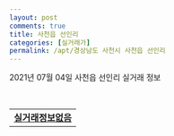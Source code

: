 ```yaml
---
layout: post
comments: true
title: 사천읍 선인리
categories: [실거래가]
permalink: /apt/경상남도 사천시 사천읍 선인리
---
```


2021년 07월 04일 사천읍 선인리 실거래 정보

<script type="text/javascript">
  google.charts.load('current', {'packages':['corechart']});
  google.charts.setOnLoadCallback(drawChart);

  function drawChart() {
    var data = google.visualization.arrayToDataTable([['거래일', '매매', '전월세', '전매'], ['20-07', 8, 11, 0], ['20-08', 2, 6, 0], ['20-09', 9, 10, 0], ['20-10', 6, 8, 0], ['20-11', 8, 6, 0], ['20-12', 6, 8, 0], ['21-01', 7, 12, 0], ['21-02', 10, 10, 0], ['21-03', 7, 12, 0], ['21-04', 13, 8, 0], ['21-05', 7, 10, 0], ['21-06', 4, 6, 0]]);

    var options = {
      title: '최근 유형별 거래량 추이',
      legend: { position: 'bottom' }
    };

    var chart = new google.visualization.LineChart(document.getElementById('columnchart_material'));
    chart.draw(data, (options));
  }
</script>

<div id="columnchart_material" style="width: 95%; margin-left: -35px; display: block"></div>
<br>
<table>
  <tr>
    <td colspan="4" style="font-weight: bold;"><a href="https://search.naver.com/search.naver?query=사천읍 선인리 실거래정보없음">실거래정보없음</a></td>
  </tr>
    
</table>
    